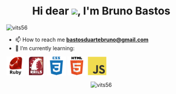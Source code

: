 <h1 align="center">Hi dear <img src="https://raw.githubusercontent.com/kaueMarques/kaueMarques/master/hi.gif" width="30px">, I'm Bruno Bastos</h1>

<p align="left"> <img src="https://komarev.com/ghpvc/?username=vits56" alt="vits56" /> </p>


- 📫 How to reach me **bastosduartebruno@gmail.com**
- 🌱 I’m currently learning:
 <p align="left">
         <img src="https://raw.githubusercontent.com/devicons/devicon/master/icons/ruby/ruby-original-wordmark.svg"alt="css3"  width="50" height="50"/>
         <img src="https://raw.githubusercontent.com/devicons/devicon/master/icons/rails/rails-original-wordmark.svg"alt="css3"  width="50" height="50"/>
         <img src="https://raw.githubusercontent.com/devicons/devicon/master/icons/css3/css3-plain-wordmark.svg" alt="css3"  width="50" height="50"/>
         <img src="https://raw.githubusercontent.com/devicons/devicon/master/icons/html5/html5-original-wordmark.svg" alt="html5"  width="50" height="50"/>
         <img src="https://raw.githubusercontent.com/devicons/devicon/master/icons/javascript/javascript-original.svg" alt="javascript" width="50" height="50"/>
         <p align="center">

  

  
  <img src="https://github-readme-stats.vercel.app/api?username=vits56&show_icons=true" alt="vits56"/> 
</p>
